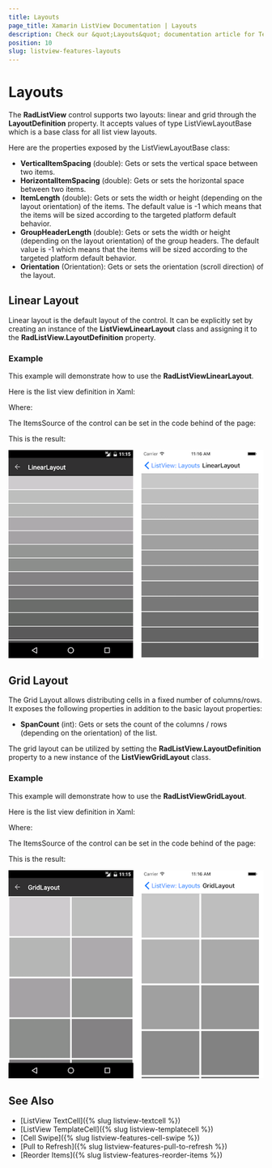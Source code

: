 ```yaml
---
title: Layouts
page_title: Xamarin ListView Documentation | Layouts
description: Check our &quot;Layouts&quot; documentation article for Telerik ListView for Xamarin control.
position: 10
slug: listview-features-layouts
---
```


# Layouts

The **RadListView** control supports two layouts: linear and grid through the **LayoutDefinition** property. It accepts values of type ListViewLayoutBase which is a base class for all list view layouts. 

Here are the properties exposed by the ListViewLayoutBase class: 

- **VerticalItemSpacing** (double): Gets or sets the vertical space between two items.
- **HorizontalItemSpacing** (double): Gets or sets the horizontal space between two items.
- **ItemLength** (double): Gets or sets the width or height (depending on the layout orientation) of the items. The default value is -1 which means that the items will be sized according to the targeted platform default behavior.
- **GroupHeaderLength** (double): Gets or sets the width or height (depending on the layout orientation) of the group headers. The default value is -1 which means that the items will be sized according to the targeted platform default behavior.
- **Orientation** (Orientation): Gets or sets the orientation (scroll direction) of the layout.

## Linear Layout

Linear layout is the default layout of the control. It can be explicitly set by creating an instance of the **ListViewLinearLayout** class and assigning it to the **RadListView.LayoutDefinition** property.

### Example

This example will demonstrate how to use the **RadListViewLinearLayout**.

Here is the list view definition in Xaml:

<snippet id='listview-layouts-linearlayout-listview'/>

Where:

<snippet id='xmlns-teleriklistview'/>

The ItemsSource of the control can be set in the code behind of the page:

<snippet id='listview-layouts-linearlayout-source'/>

This is the result:

![Linear Vertical](images/listview-layouts-linear.png)

## Grid Layout

The Grid Layout allows distributing cells in a fixed number of columns/rows. It exposes the following properties in addition to the basic layout properties:

- **SpanCount** (int): Gets or sets the count of the columns / rows (depending on the orientation) of the list. 

The grid layout can be utilized by setting the **RadListView.LayoutDefinition** property to a new instance of the **ListViewGridLayout** class.

### Example

This example will demonstrate how to use the **RadListViewGridLayout**.

Here is the list view definition in Xaml:

<snippet id='listview-layouts-gridlayout-listview'/>

Where:

<snippet id='xmlns-teleriklistview'/>

The ItemsSource of the control can be set in the code behind of the page:

<snippet id='listview-layouts-gridlayout-source'/>

This is the result:

![Linear Vertical](images/listview-layouts-grid.png)

## See Also

- [ListView TextCell]({% slug listview-textcell %})
- [ListView TemplateCell]({% slug listview-templatecell %})
- [Cell Swipe]({% slug listview-features-cell-swipe %})
- [Pull to Refresh]({% slug listview-features-pull-to-refresh %})
- [Reorder Items]({% slug listview-features-reorder-items %})